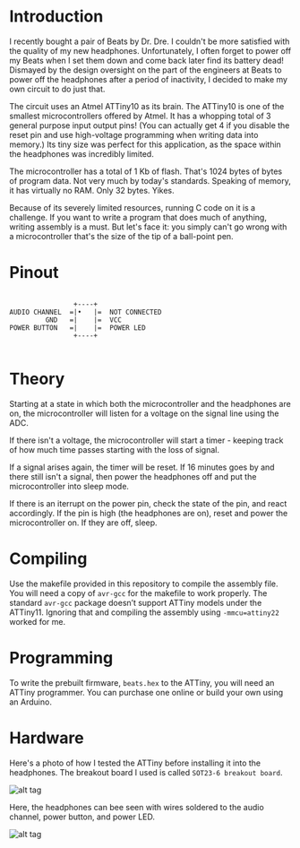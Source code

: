 # Introduction

I recently bought a pair of Beats by Dr. Dre. I couldn't be more satisfied with the quality of my new headphones. Unfortunately, I often forget to power off my Beats when I set them down and come back later find its battery dead! Dismayed by the design oversight on the part of the engineers at Beats to power off the headphones after a period of inactivity, I decided to make my own circuit to do just that.

The circuit uses an Atmel ATTiny10 as its brain. The ATTiny10 is one of the smallest microcontrollers offered by Atmel. It has a whopping total of 3 general purpose input output pins! (You can actually get 4 if you disable the reset pin and use high-voltage programming when writing data into memory.) Its tiny size was perfect for this application, as the space within the headphones was incredibly limited.

The microcontroller has a total of 1 Kb of flash. That's 1024 bytes of bytes of program data. Not very much by today's standards. Speaking of memory, it has virtually no RAM. Only 32 bytes. Yikes.

Because of its severely limited resources, running C code on it is a challenge. If you want to write a program that does much of anything, writing assembly is a must. But let's face it: you simply can't go wrong with a microcontroller that's the size of the tip of a ball-point pen.

# Pinout

```

                +----+
AUDIO CHANNEL  =|•   |=	 NOT CONNECTED
         GND   =|    |=	 VCC
POWER BUTTON   =|    |=	 POWER LED
                +----+
                              
```

# Theory

Starting at a state in which both the microcontroller and the headphones are on, the microcontroller will listen for a voltage on the signal line using the ADC.

If there isn't a voltage, the microcontroller will start a timer - keeping track of how much time passes starting with the loss of signal.

If a signal arises again, the timer will be reset. If 16 minutes goes by and there still isn't a signal, then power the headphones off and put the microcontroller into sleep mode.

If there is an iterrupt on the power pin, check the state of the pin, and react accordingly. If the pin is high (the headphones are on), reset and power the microcontroller on. If they are off, sleep.

# Compiling

Use the makefile provided in this repository to compile the assembly file. You will need a copy of `avr-gcc` for the makefile to work properly. The standard `avr-gcc` package doesn’t support ATTiny models under the ATTiny11. Ignoring that and compiling the assembly using `-mmcu=attiny22` worked for me.

# Programming

To write the prebuilt firmware, `beats.hex` to the ATTiny, you will need an ATTiny programmer. You can purchase one online or build your own using an Arduino.

# Hardware

Here's a photo of how I tested the ATTiny before installing it into the headphones. The breakout board I used is called `SOT23-6 breakout board`.

![alt tag](https://raw.github.com/georgemorgan/beatzzz/branch/images/attiny.png)

Here, the headphones can bee seen with wires soldered to the audio channel, power button, and power LED.

![alt tag](https://raw.github.com/georgemorgan/beatzzz/branch/images/assembly.png)